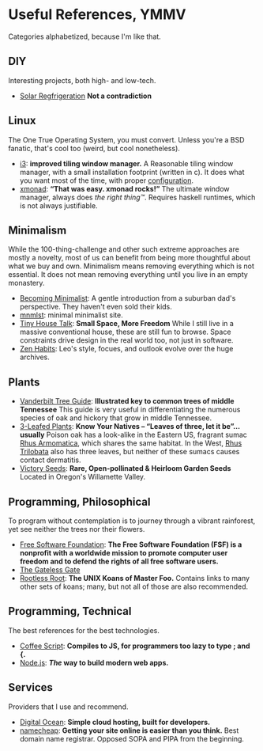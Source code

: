 # Useful References, YMMV #

Categories alphabetized, because I'm like that.


## DIY ##

Interesting projects, both high- and low-tech.

* [Solar Regfrigeration](http://www.free-energy-info.com/P13.pdf) **Not a contradiction**


## Linux ##

The One True Operating System, you must convert. Unless you're a BSD fanatic, that's cool too (weird, but cool nonetheless).

* [i3](http://i3wm.org/): **improved tiling window manager.**
A Reasonable tiling window manager, with a small installation footprint (written in c).
It does what you want most of the time, with proper [configuration](https://github.com/dulrich/scripts/blob/master/i3/config).
* [xmonad](http://xmonad.org/): **“That was easy. xmonad rocks!”**
The ultimate window manager, always does *the right thing&trade;*.
Requires haskell runtimes, which is not always justifiable.

## Minimalism ##

While the 100-thing-challenge and other such extreme approaches are mostly a novelty, most of us can benefit from being more thoughtful about what we buy and own.
Minimalism means removing everything which is not essential. It does not mean removing everything until you live in an empty monastery.

* [Becoming Minimalist](http://www.becomingminimalist.com/becoming-minimalist-start-here/): A gentle introduction from a suburban dad's perspective. They haven't even sold their kids.
* [mnmlst](http://mnmlist.com/): minimal minimalist site.
* [Tiny House Talk](http://tinyhousetalk.com/): **Small Space, More Freedom**
While I still live in a massive conventional house, these are still fun to browse.
Space constraints drive design in the real world too, not just in software.
* [Zen Habits](http://zenhabits.net/start/): Leo's style, focues, and outlook evolve over the huge archives.

## Plants ##



* [Vanderbilt Tree Guide](http://bioimages.vanderbilt.edu/tree-key/index.htm): **Illustrated key to common trees of middle Tennessee**
This guide is very useful in differentiating the numerous species of oak and hickory that grow in middle Tennessee.
* [3-Leafed Plants](http://anps.org/2014/06/10/know-your-natives-leaves-of-three-let-it-be-usually/): **Know Your Natives – “Leaves of three, let it be”…usually**
Poison oak has a look-alike in the Eastern US, fragrant sumac [Rhus Armomatica](http://plants.usda.gov/core/profile?symbol=rhar4), which shares the same habitat.
In the West, [Rhus Trilobata](http://plants.usda.gov/core/profile?symbol=RHTR) also has three leaves, but neither of these sumacs causes contact dermatitis.
* [Victory Seeds](http://www.victoryseeds.com/): **Rare, Open-pollinated & Heirloom Garden Seeds**
Located in Oregon's Willamette Valley.

## Programming, Philosophical ##

To program without contemplation is to journey through a vibrant rainforest, yet see neither the trees nor their flowers.

* [Free Software Foundation](http://www.fsf.org/): **The Free Software Foundation (FSF) is a nonprofit with a worldwide mission to promote computer user freedom and to defend the rights of all free software users.**
* [The Gateless Gate](http://www.ibiblio.org/zen/cgi-bin/koan-index.pl)
* [Rootless Root](http://catb.org/esr/writings/unix-koans/introduction.html): **The UNIX Koans of Master Foo.**
Contains links to many other sets of koans; many, but not all of those are also recommended.

## Programming, Technical ##

The best references for the best technologies.

* [Coffee Script](http://coffeescript.org/): **Compiles to JS, for programmers too lazy to type ; and {.**
* [Node.js](http://nodejs.org/): **_The_ way to build modern web apps.**

## Services ##

Providers that I use and recommend.

* [Digital Ocean](https://www.digitalocean.com/): **Simple cloud hosting, built for developers.**
* [namecheap](https://www.namecheap.com/): **Getting your site online is easier than you think.**
Best domain name registrar. Opposed SOPA and PIPA from the beginning.

